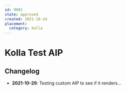 ```yaml
---
id: 9001
state: approved
created: 2021-10-24
placement:
  category: kolla
---
```


# Kolla Test AIP

## Changelog

- **2021-10-29**: Testing custom AIP to see if it renders...
